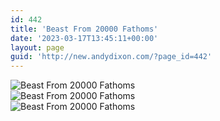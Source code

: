 ```yaml
---
id: 442
title: 'Beast From 20000 Fathoms'
date: '2023-03-17T13:45:11+00:00'
layout: page
guid: 'http://new.andydixon.com/?page_id=442'
---
```


![Beast From 20000 Fathoms](https://i0.wp.com/assets.g8x2.ldn.idrivee2-23.com/posters/Beast%20From%2020000%20Fathoms%2001.jpg?w=1200&ssl=1 "Beast From 20000 Fathoms")  
![Beast From 20000 Fathoms](https://i0.wp.com/assets.g8x2.ldn.idrivee2-23.com/posters/Beast%20From%2020000%20Fathoms%2002.jpg?w=1200&ssl=1 "Beast From 20000 Fathoms")  
![Beast From 20000 Fathoms](https://i0.wp.com/assets.g8x2.ldn.idrivee2-23.com/posters/Beast%20From%2020000%20Fathoms%2003.jpg?w=1200&ssl=1 "Beast From 20000 Fathoms")